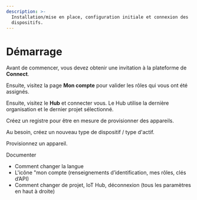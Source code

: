 ```yaml
---
description: >-
  Installation/mise en place, configuration initiale et connexion des
  dispositifs.
---
```


# Démarrage

Avant de commencer, vous devez obtenir une invitation à la plateforme de **Connect**.

Ensuite, visitez la page **Mon compte** pour valider les rôles qui vous ont été assignés.

Ensuite, visitez le **Hub** et connecter vous. Le Hub utilise la dernière organisation et le dernier projet sélectionné.

Créez un registre pour être en mesure de provisionner des appareils.

Au besoin, créez un nouveau type de dispositif / type d'actif.&#x20;

Provisionnez un appareil.&#x20;





Documenter&#x20;

* Comment changer la langue
* L'icône "mon compte (renseignements d’identification, mes rôles, clés d’API)
* Comment changer de projet, IoT Hub, déconnexion (tous les paramètres en haut à droite)
